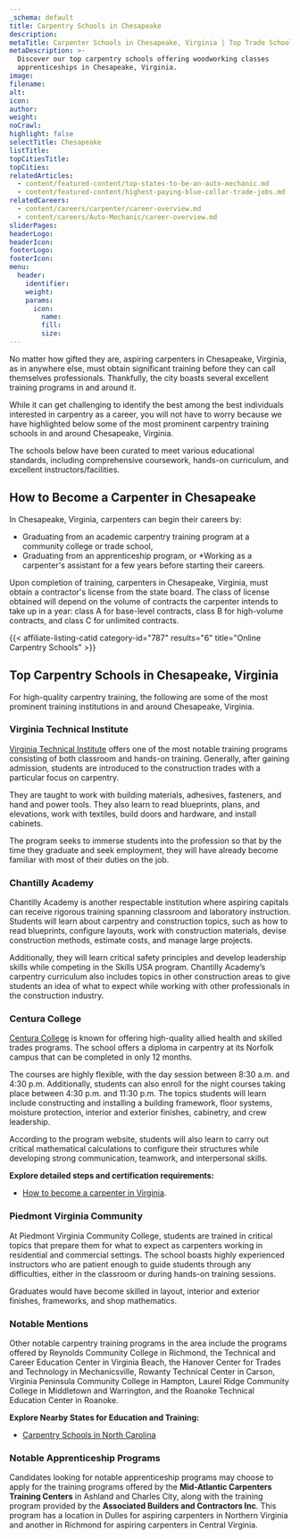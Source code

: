 ```yaml
---
_schema: default
title: Carpentry Schools in Chesapeake
description:
metaTitle: Carpenter Schools in Chesapeake, Virginia | Top Trade Schools
metaDescription: >-
  Discover our top carpentry schools offering woodworking classes
  apprenticeships in Chesapeake, Virginia.
image:
filename:
alt:
icon:
author:
weight:
noCrawl:
highlight: false
selectTitle: Chesapeake
listTitle:
topCitiesTitle:
topCities:
relatedArticles:
  - content/featured-content/top-states-to-be-an-auto-mechanic.md
  - content/featured-content/highest-paying-blue-collar-trade-jobs.md
relatedCareers:
  - content/careers/carpenter/career-overview.md
  - content/careers/Auto-Mechanic/career-overview.md
sliderPages:
headerLogo:
headerIcon:
footerLogo:
footerIcon:
menu:
  header:
    identifier:
    weight:
    params:
      icon:
        name:
        fill:
        size:
---
```

No matter how gifted they are, aspiring carpenters in Chesapeake, Virginia, as in anywhere else, must obtain significant training before they can call themselves professionals. Thankfully, the city boasts several excellent training programs in and around it.

While it can get challenging to identify the best among the best individuals interested in carpentry as a career, you will not have to worry because we have highlighted below some of the most prominent carpentry training schools in and around Chesapeake, Virginia.

The schools below have been curated to meet various educational standards, including comprehensive coursework, hands-on curriculum, and excellent instructors/facilities.

## **How to Become a Carpenter in Chesapeake**

In Chesapeake, Virginia, carpenters can begin their careers by:

* Graduating from an academic carpentry training program at a community college or trade school,
* Graduating from an apprenticeship program, or \*Working as a carpenter's assistant for a few years before starting their careers.

Upon completion of training, carpenters in Chesapeake, Virginia, must obtain a contractor's license from the state board. The class of license obtained will depend on the volume of contracts the carpenter intends to take up in a year: class A for base-level contracts, class B for high-volume contracts, and class C for unlimited contracts.

{{< affiliate-listing-catid category-id="787" results="6" title="Online Carpentry Schools" >}}

## **Top Carpentry Schools in Chesapeake, Virginia**

For high-quality carpentry training, the following are some of the most prominent training institutions in and around Chesapeake, Virginia.

### **Virginia Technical Institute**

[Virginia Technical Institute](https://www.govti.org/courses/carpentry) offers one of the most notable training programs consisting of both classroom and hands-on training. Generally, after gaining admission, students are introduced to the construction trades with a particular focus on carpentry.

They are taught to work with building materials, adhesives, fasteners, and hand and power tools. They also learn to read blueprints, plans, and elevations, work with textiles, build doors and hardware, and install cabinets.

The program seeks to immerse students into the profession so that by the time they graduate and seek employment, they will have already become familiar with most of their duties on the job.

### Chantilly Academy

Chantilly Academy is another respectable institution where aspiring capitals can receive rigorous training spanning classroom and laboratory instruction. Students will learn about carpentry and construction topics, such as how to read blueprints, configure layouts, work with construction materials, devise construction methods, estimate costs, and manage large projects.

Additionally, they will learn critical safety principles and develop leadership skills while competing in the Skills USA program. Chantilly Academy’s carpentry curriculum also includes topics in other construction areas to give students an idea of what to expect while working with other professionals in the construction industry.

### Centura College

[Centura College](https://www.centuracollege.edu/programs/skilled-trades/carpentry-diploma/) is known for offering high-quality allied health and skilled trades programs. The school offers a diploma in carpentry at its Norfolk campus that can be completed in only 12 months.

The courses are highly flexible, with the day session between 8:30 a.m. and 4:30 p.m. Additionally, students can also enroll for the night courses taking place between 4:30 p.m. and 11:30 p.m. The topics students will learn include constructing and installing a building framework, floor systems, moisture protection, interior and exterior finishes, cabinetry, and crew leadership.

According to the program website, students will also learn to carry out critical mathematical calculations to configure their structures while developing strong communication, teamwork, and interpersonal skills.

**Explore detailed steps and certification requirements:**

* [How to become a carpenter in Virginia](https://toptradeschools.com/near-you/carpenter/virginia/).

### Piedmont Virginia Community

At Piedmont Virginia Community College, students are trained in critical topics that prepare them for what to expect as carpenters working in residential and commercial settings. The school boasts highly experienced instructors who are patient enough to guide students through any difficulties, either in the classroom or during hands-on training sessions.

Graduates would have become skilled in layout, interior and exterior finishes, frameworks, and shop mathematics.

### Notable Mentions

Other notable carpentry training programs in the area include the programs offered by Reynolds Community College in Richmond, the Technical and Career Education Center in Virginia Beach, the Hanover Center for Trades and Technology in Mechanicsville, Rowanty Technical Center in Carson, Virginia Peninsula Community College in Hampton, Laurel Ridge Community College in Middletown and Warrington, and the Roanoke Technical Education Center in Roanoke.

**Explore Nearby States for Education and Training:**

* [Carpentry Schools in North Carolina](https://toptradeschools.com/near-you/carpenter/north-carolina/)

### Notable Apprenticeship Programs

Candidates looking for notable apprenticeship programs may choose to apply for the training programs offered by the **Mid-Atlantic Carpenters Training Centers** in Ashland and Charles City, along with the training program provided by the **Associated Builders and Contractors Inc**. This program has a location in Dulles for aspiring carpenters in Northern Virginia and another in Richmond for aspiring carpenters in Central Virginia.